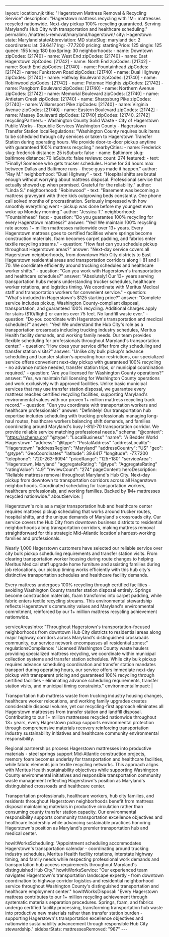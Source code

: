 ---
layout: location.njk
title: "Hagerstown Mattress Removal & Recycling Service"
description: "Hagerstown mattress recycling with 1M+ mattresses recycled nationwide. Next-day pickup 100% recycling guaranteed. Serving Maryland's Hub City with transportation and healthcare scheduling."
permalink: /mattress-removal/maryland/hagerstown/
city: Hagerstown state: Maryland stateAbbreviation: MD stateSlug: maryland tier: 2 coordinates: lat: 39.6417 lng: -77.7200 pricing: startingPrice: 125 single: 125 queen: 155 king: 180 boxSpring: 30 neighborhoods: - name: Downtown zipCodes: [21740] - name: West End zipCodes: [21740] - name: East Hagerstown zipCodes: [21742] - name: North End zipCodes: [21742] - name: South End zipCodes: [21740] - name: Fountainhead zipCodes: [21742] - name: Funkstown Road zipCodes: [21740] - name: Dual Highway zipCodes: [21740] - name: Halfway Boulevard zipCodes: [21740] - name: Robinwood zipCodes: [21742] - name: Potomac Heights zipCodes: [21742] - name: Pangborn Boulevard zipCodes: [21740] - name: Northern Avenue zipCodes: [21742] - name: Memorial Boulevard zipCodes: [21740] - name: Antietam Creek zipCodes: [21740] - name: Sharpsburg Pike zipCodes: [21740] - name: Williamsport Pike zipCodes: [21740] - name: Virginia Avenue zipCodes: [21740] - name: Eastern Boulevard zipCodes: [21742] - name: Massey Boulevard zipCodes: [21740] zipCodes: [21740, 21742] recyclingPartners: - Washington County Solid Waste - City of Hagerstown Public Works - Republic Services Washington County - Hagerstown Transfer Station localRegulations: "Washington County requires bulk items to be scheduled through city services or taken to Hagerstown Transfer Station during operating hours. We provide door-to-door pickup anytime with guaranteed 100% mattress recycling." nearbyCities: - name: Frederick slug: frederick distance: 25 isSuburb: false - name: Baltimore slug: baltimore distance: 70 isSuburb: false reviews: count: 274 featured: - text: "Finally! Someone who gets trucker schedules. Home for 34 hours max between Dallas and Baltimore runs - these guys made it happen." author: "Ray M." neighborhood: "Dual Highway" - text: "Hospital shifts are brutal enough without worrying about mattress disposal. Professional service that actually showed up when promised. Grateful for the reliability." author: "Linda S." neighborhood: "Robinwood" - text: "Basement was becoming a mattress graveyard with three kids outgrowing beds constantly. One phone call solved months of procrastination. Seriously impressed with how smoothly everything went - pickup was done before my youngest even woke up Monday morning." author: "Jessica T." neighborhood: "Fountainhead" faqs: - question: "Do you guarantee 100% recycling for every Hagerstown mattress?" answer: "Yes! We maintain 100% recycling rate across 1+ million mattresses nationwide over 13+ years. Every Hagerstown mattress goes to certified facilities where springs become construction materials, foam becomes carpet padding, and fabrics enter textile recycling streams." - question: "How fast can you schedule pickup throughout Hagerstown areas?" answer: "Next-day service covers all Hagerstown neighborhoods, from downtown Hub City districts to East Hagerstown residential areas and transportation corridors along I-81 and I-70. We coordinate efficiently around trucking schedules and healthcare worker shifts." - question: "Can you work with Hagerstown's transportation and healthcare schedules?" answer: "Absolutely! Our 13+ years serving transportation hubs means understanding trucker schedules, healthcare worker rotations, and logistics timing. We coordinate with Meritus Medical staff and transportation workers for convenient service." - question: "What's included in Hagerstown's $125 starting price?" answer: "Complete service includes pickup, Washington County-compliant disposal, transportation, and guaranteed 100% recycling. Additional charges apply for stairs ($10/flight) or carries over 75 feet. No landfill waste ever." - question: "Do you coordinate with Hagerstown's transportation and medical schedules?" answer: "Yes! We understand the Hub City's role as a transportation crossroads including trucking industry schedules, Meritus Health facility demands, and working family needs. Our team provides flexible scheduling for professionals throughout Maryland's transportation center." - question: "How does your service differ from city scheduling and transfer station visits?" answer: "Unlike city bulk pickup's advance scheduling and transfer station's operating hour restrictions, our specialized service offers convenient next-day pickup with guaranteed 100% recycling - no advance notice needed, transfer station trips, or municipal coordination required." - question: "Are you licensed for Washington County operations?" answer: "Yes, we maintain full licensing for Washington County operations and work exclusively with approved facilities. Unlike basic municipal services that may use transfer station disposal, we guarantee every mattress reaches certified recycling facilities, supporting Maryland's environmental values with our proven 1+ million mattress recycling track record." - question: "Can you coordinate with transportation workers and healthcare professionals?" answer: "Definitely! Our transportation hub expertise includes scheduling with trucking professionals managing long-haul routes, healthcare workers balancing shift demands, and families coordinating around Maryland's busy I-81/I-70 transportation corridor. We provide reliable service matching professional needs." schema: "@context": "https://schema.org" "@type": "LocalBusiness" "name": "A Bedder World Hagerstown" "address": "@type": "PostalAddress" "addressLocality": "Hagerstown" "addressRegion": "Maryland" "addressCountry": "US" "geo": "@type": "GeoCoordinates" "latitude": 39.6417 "longitude": -77.7200 "telephone": "720-263-6094" "priceRange": "$125-$180" "serviceArea": "Hagerstown, Maryland" "aggregateRating": "@type": "AggregateRating" "ratingValue": "4.9" "reviewCount": "274" pageContent: heroDescription: "Reliable mattress removal throughout Maryland's Hub City. Next-day pickup from downtown to transportation corridors across all Hagerstown neighborhoods. Coordinated scheduling for transportation workers, healthcare professionals, and working families. Backed by 1M+ mattresses recycled nationwide." aboutService: | <p>Hagerstown's role as a major transportation hub and healthcare center requires mattress pickup scheduling that works around trucker routes, hospital shifts, and the unique demands of Maryland's crossroads city. Our service covers the Hub City from downtown business districts to residential neighborhoods along transportation corridors, making mattress removal straightforward for this strategic Mid-Atlantic location's hardest-working families and professionals.</p> <p>Nearly 1,000 Hagerstown customers have selected our reliable service over city bulk pickup scheduling requirements and transfer station visits. From clearing transportation worker housing during route changes to helping Meritus Medical staff upgrade home furniture and assisting families during job relocations, our pickup timing works efficiently with this hub city's distinctive transportation schedules and healthcare facility demands.</p> <p>Every mattress undergoes 100% recycling through certified facilities - avoiding Washington County transfer station disposal entirely. Springs become construction materials, foam transforms into carpet padding, while fabric enters textile recycling streams. This environmental stewardship reflects Hagerstown's community values and Maryland's environmental commitment, reinforced by our 1+ million mattress recycling achievement nationwide.</p> serviceAreasIntro: "Throughout Hagerstown's transportation-focused neighborhoods from downtown Hub City districts to residential areas along major highway corridors across Maryland's distinguished crossroads community, our service network encompasses all residential zones:" regulationsCompliance: "Licensed Washington County waste haulers providing specialized mattress recycling, we coordinate within municipal collection systems and transfer station schedules. While city bulk pickup requires advance scheduling coordination and transfer station mandates transport during operating hours, our service offers immediate next-day pickup with transparent pricing and guaranteed 100% recycling through certified facilities - eliminating advance scheduling requirements, transfer station visits, and municipal timing constraints." environmentalImpact: | <p>Transportation hub mattress waste from trucking industry housing changes, healthcare worker relocations, and working family upgrades creates considerable disposal volume, yet our recycling-first approach eliminates all Hagerstown mattresses from transfer station and landfill disposal. Contributing to our 1+ million mattresses recycled nationwide throughout 13+ years, every Hagerstown pickup supports environmental protection through comprehensive materials recovery reinforcing transportation industry sustainability initiatives and healthcare community environmental responsibility.</p> <p>Regional partnerships process Hagerstown mattresses into productive materials - steel springs support Mid-Atlantic construction projects, memory foam becomes underlay for transportation and healthcare facilities, while fabric elements join textile recycling networks. This approach aligns with Meritus Health sustainability objectives while supporting Washington County environmental initiatives and responsible transportation community waste management reflecting Hagerstown's position as Maryland's distinguished crossroads and healthcare center.</p> <p>Transportation professionals, healthcare workers, hub city families, and residents throughout Hagerstown neighborhoods benefit from mattress disposal maintaining materials in productive circulation rather than consuming county transfer station capacity. Our environmental responsibility supports community transportation excellence objectives and healthcare leadership while advancing sustainable practices honoring Hagerstown's position as Maryland's premier transportation hub and medical center.</p> howItWorksScheduling: "Appointment scheduling accommodates Hagerstown's transportation calendar - coordinating around trucking industry schedules, Meritus Health facility rotations, interstate highway timing, and family needs while respecting professional work demands and transportation hub access requirements throughout Maryland's distinguished Hub City." howItWorksService: "Our experienced team navigates Hagerstown's transportation landscape expertly - from downtown coordination to highway corridor logistics and residential neighborhood service throughout Washington County's distinguished transportation and healthcare employment center." howItWorksDisposal: "Every Hagerstown mattress contributes to our 1+ million recycling achievement through systematic materials separation procedures. Springs, foam, and fabrics undergo certified facility processing, transforming transportation hub waste into productive new materials rather than transfer station burden - supporting Hagerstown's transportation excellence objectives and nationwide sustainability advancement through responsible Hub City stewardship." sidebarStats: mattressesRemoved: "987" ---